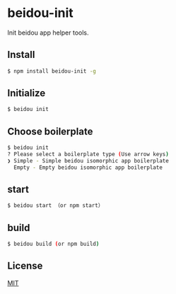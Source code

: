 beidou-init
=======

Init beidou app helper tools.

## Install

```bash
$ npm install beidou-init -g
```

## Initialize

```bash
$ beidou init
```

## Choose boilerplate

```bash
$ beidou init
? Please select a boilerplate type (Use arrow keys)
❯ Simple - Simple beidou isomorphic app boilerplate
  Empty - Empty beidou isomorphic app boilerplate
```

## start

```bash
$ beidou start （or npm start）
```

## build

```bash
$ beidou build (or npm build)
```

## License

[MIT](LICENSE)
